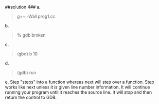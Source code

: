##solution 4##
a. 
> g++ -Wall prog1.cc

b.
> % gdb broken

c. 

> (gbd) b 10

d. 

> (gdb) run

e. Step "steps" into a function whereas next will step over a function. 
Step works like next unless it is given line number information. It will continue running your program until it reaches the source line. It will stop and then return the control to GDB.

